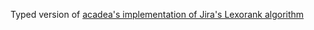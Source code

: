 Typed version of [acadea's implementation of Jira's Lexorank algorithm](https://github.com/acadea/lexorank)
